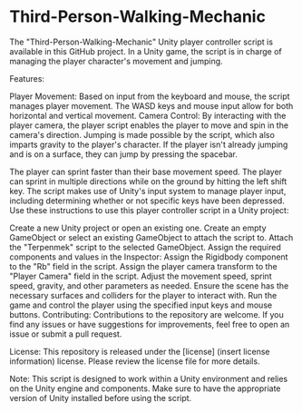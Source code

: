# Third-Person-Walking-Mechanic
The "Third-Person-Walking-Mechanic" Unity player controller script is available in this GitHub project. In a Unity game, the script is in charge of managing the player character's movement and jumping.

Features:

Player Movement: Based on input from the keyboard and mouse, the script manages player movement. The WASD keys and mouse input allow for both horizontal and vertical movement.
Camera Control: By interacting with the player camera, the player script enables the player to move and spin in the camera's direction.
Jumping is made possible by the script, which also imparts gravity to the player's character. If the player isn't already jumping and is on a surface, they can jump by pressing the spacebar.

The player can sprint faster than their base movement speed. The player can sprint in multiple directions while on the ground by hitting the left shift key.
The script makes use of Unity's input system to manage player input, including determining whether or not specific keys have been depressed.
Use these instructions to use this player controller script in a Unity project:

Create a new Unity project or open an existing one.
Create an empty GameObject or select an existing GameObject to attach the script to.
Attach the "Terpenmek" script to the selected GameObject.
Assign the required components and values in the Inspector:
Assign the Rigidbody component to the "Rb" field in the script.
Assign the player camera transform to the "Player Camera" field in the script.
Adjust the movement speed, sprint speed, gravity, and other parameters as needed.
Ensure the scene has the necessary surfaces and colliders for the player to interact with.
Run the game and control the player using the specified input keys and mouse buttons.
Contributing:
Contributions to the repository are welcome. If you find any issues or have suggestions for improvements, feel free to open an issue or submit a pull request.

License:
This repository is released under the [license] (insert license information) license. Please review the license file for more details.

Note:
This script is designed to work within a Unity environment and relies on the Unity engine and components. Make sure to have the appropriate version of Unity installed before using the script.


